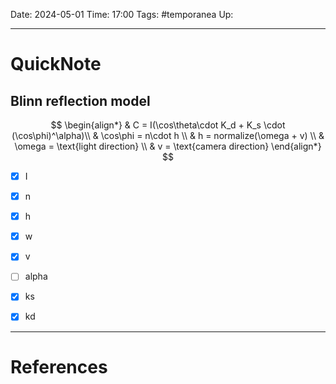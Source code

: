 Date: 2024-05-01
Time: 17:00
Tags: #temporanea
Up: 

---
# QuickNote

## Blinn reflection model
$$
\begin{align*}
& C = I(\cos\theta\cdot K_d + K_s \cdot (\cos\phi)^\alpha)\\ 
& \cos\phi = n\cdot h \\
& h = normalize(\omega + v) \\
& \omega = \text{light direction} \\
& v = \text{camera direction}
\end{align*}
$$

- [x] I
- [x] n
- [x] h
- [x] w
- [x] v
- [ ] alpha
- [x] ks
- [x] kd


---
# References
